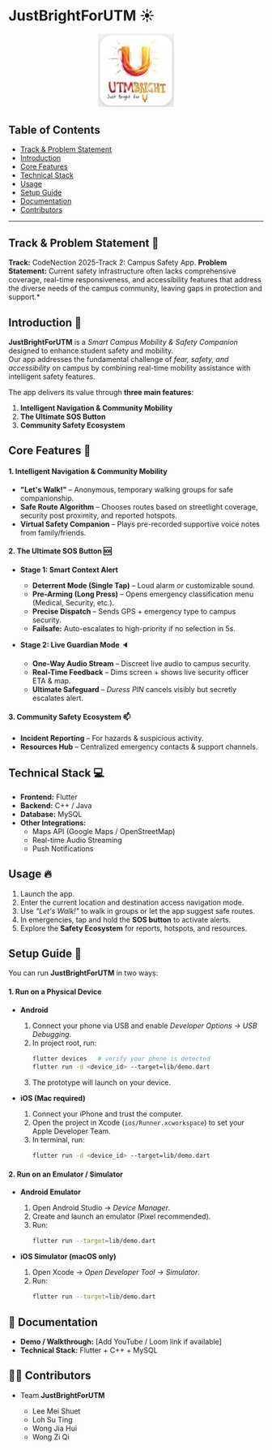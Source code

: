 # JustBrightForUTM :sunny: 
<p align="center">
  <img src="assets/images/utmbright logo.jpg" width="150" hspace="20">
</p>

## Table of Contents
- [Track & Problem Statement](#-track--problem-statement)
- [Introduction](#-introduction)
- [Core Features](#-core-features)
- [Technical Stack](#-technical-stack)
- [Usage](#-usage)
- [Setup Guide](#-setup-guide)
- [Documentation](#-documentation)
- [Contributors](#-contributors)

---
## Track & Problem Statement  :mag_right:
**Track:** CodeNection 2025-Track 2: Campus Safety App.
**Problem Statement:** Current safety infrastructure often lacks comprehensive coverage, real-time responsiveness, and accessibility features that address the diverse needs of the campus community, leaving gaps in protection and support.*  

##  Introduction  :mega:
**JustBrightForUTM** is a *Smart Campus Mobility & Safety Companion* designed to enhance student safety and mobility.  
Our app addresses the fundamental challenge of *fear, safety, and accessibility* on campus by combining real-time mobility assistance with intelligent safety features.  

The app delivers its value through **three main features**:  

1. **Intelligent Navigation & Community Mobility**  
2. **The Ultimate SOS Button**  
3. **Community Safety Ecosystem**  



##  Core Features  :star2:

#### 1. Intelligent Navigation & Community Mobility  
  - **"Let's Walk!"** – Anonymous, temporary walking groups for safe companionship.  
  - **Safe Route Algorithm** – Chooses routes based on streetlight coverage, security post proximity, and reported hotspots.  
  - **Virtual Safety Companion** – Plays pre-recorded supportive voice notes from family/friends.  


#### 2. The Ultimate SOS Button  :sos:
- **Stage 1: Smart Context Alert**  
  - **Deterrent Mode (Single Tap)** – Loud alarm or customizable sound.  
  - **Pre-Arming (Long Press)** – Opens emergency classification menu (Medical, Security, etc.).  
  - **Precise Dispatch** – Sends GPS + emergency type to campus security.  
  - **Failsafe:** Auto-escalates to high-priority if no selection in 5s.  

- **Stage 2: Live Guardian Mode**  :speaker:
  - **One-Way Audio Stream** – Discreet live audio to campus security.  
  - **Real-Time Feedback** – Dims screen + shows live security officer ETA & map.  
  - **Ultimate Safeguard** – *Duress PIN* cancels visibly but secretly escalates alert.  


#### 3. Community Safety Ecosystem  :mailbox:
- **Incident Reporting** – For hazards & suspicious activity.  
- **Resources Hub** – Centralized emergency contacts & support channels.  



## Technical Stack  :computer:
- **Frontend:** Flutter 
- **Backend:** C++ / Java
- **Database:** MySQL
- **Other Integrations:**  
  - Maps API (Google Maps / OpenStreetMap)  
  - Real-time Audio Streaming  
  - Push Notifications  


## Usage  :fire:
1. Launch the app.  
2. Enter the current location and destination access navigation mode.  
3. Use *"Let's Walk!"* to walk in groups or let the app suggest safe routes.  
4. In emergencies, tap and hold the **SOS button** to activate alerts.  
5. Explore the **Safety Ecosystem** for reports, hotspots, and resources.  

## Setup Guide :memo:
You can run **JustBrightForUTM** in two ways:  

#### 1. Run on a Physical Device  
- **Android**  
  1. Connect your phone via USB and enable *Developer Options → USB Debugging*.  
  2. In project root, run:  
     ```bash
     flutter devices   # verify your phone is detected
     flutter run -d <device_id> --target=lib/demo.dart
     ```  
  3. The prototype will launch on your device.  

- **iOS (Mac required)**  
  1. Connect your iPhone and trust the computer.  
  2. Open the project in Xcode (`ios/Runner.xcworkspace`) to set your Apple Developer Team.  
  3. In terminal, run:  
     ```bash
     flutter run -d <device_id> --target=lib/demo.dart
     ```  

#### 2. Run on an Emulator / Simulator  
- **Android Emulator**  
  1. Open Android Studio → *Device Manager*.  
  2. Create and launch an emulator (Pixel recommended).  
  3. Run:  
     ```bash
     flutter run --target=lib/demo.dart
     ```  

- **iOS Simulator (macOS only)**  
  1. Open Xcode → *Open Developer Tool → Simulator*.  
  2. Run:  
     ```bash
     flutter run --target=lib/demo.dart
     ```  


## 📖 Documentation  
- **Demo / Walkthrough:** [Add YouTube / Loom link if available]  
- **Technical Stack:** Flutter + C++ + MySQL 


## 👨‍💻 Contributors  
- Team **JustBrightForUTM**

  -   Lee Mei Shuet
  -   Loh Su Ting
  -   Wong Jia Hui
  -   Wong Zi Qi



